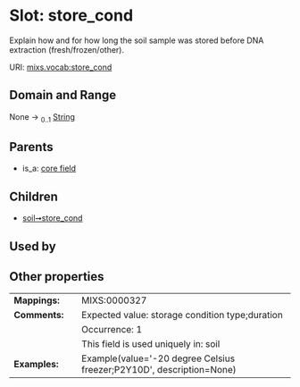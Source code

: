 
# Slot: store_cond


Explain how and for how long the soil sample was stored before DNA extraction (fresh/frozen/other).

URI: [mixs.vocab:store_cond](https://w3id.org/mixs/vocab/store_cond)


## Domain and Range

None &#8594;  <sub>0..1</sub> [String](types/String.md)

## Parents

 *  is_a: [core field](core_field.md)

## Children

 *  [soil➞store_cond](soil_store_cond.md)

## Used by


## Other properties

|  |  |  |
| --- | --- | --- |
| **Mappings:** | | MIXS:0000327 |
| **Comments:** | | Expected value: storage condition type;duration |
|  | | Occurrence: 1 |
|  | | This field is used uniquely in: soil |
| **Examples:** | | Example(value='-20 degree Celsius freezer;P2Y10D', description=None) |

